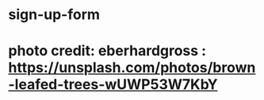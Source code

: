 # sign-up-form

# photo credit: eberhardgross : https://unsplash.com/photos/brown-leafed-trees-wUWP53W7KbY